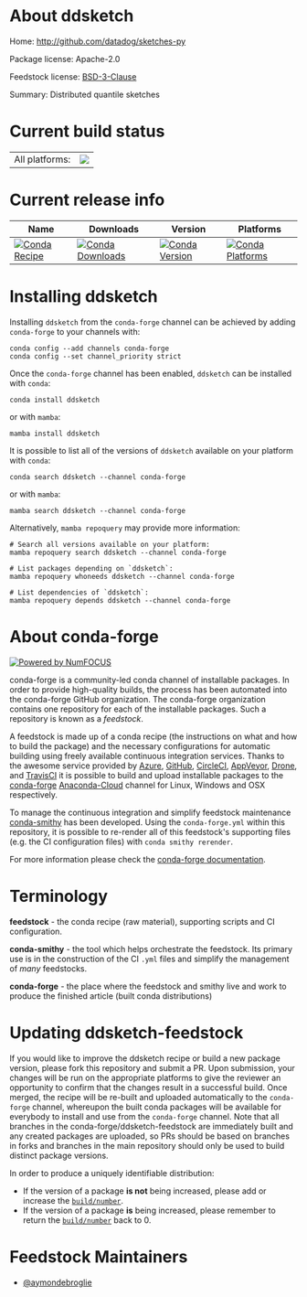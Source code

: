 About ddsketch
==============

Home: http://github.com/datadog/sketches-py

Package license: Apache-2.0

Feedstock license: [BSD-3-Clause](https://github.com/conda-forge/ddsketch-feedstock/blob/main/LICENSE.txt)

Summary: Distributed quantile sketches

Current build status
====================


<table><tr><td>All platforms:</td>
    <td>
      <a href="https://dev.azure.com/conda-forge/feedstock-builds/_build/latest?definitionId=16135&branchName=main">
        <img src="https://dev.azure.com/conda-forge/feedstock-builds/_apis/build/status/ddsketch-feedstock?branchName=main">
      </a>
    </td>
  </tr>
</table>

Current release info
====================

| Name | Downloads | Version | Platforms |
| --- | --- | --- | --- |
| [![Conda Recipe](https://img.shields.io/badge/recipe-ddsketch-green.svg)](https://anaconda.org/conda-forge/ddsketch) | [![Conda Downloads](https://img.shields.io/conda/dn/conda-forge/ddsketch.svg)](https://anaconda.org/conda-forge/ddsketch) | [![Conda Version](https://img.shields.io/conda/vn/conda-forge/ddsketch.svg)](https://anaconda.org/conda-forge/ddsketch) | [![Conda Platforms](https://img.shields.io/conda/pn/conda-forge/ddsketch.svg)](https://anaconda.org/conda-forge/ddsketch) |

Installing ddsketch
===================

Installing `ddsketch` from the `conda-forge` channel can be achieved by adding `conda-forge` to your channels with:

```
conda config --add channels conda-forge
conda config --set channel_priority strict
```

Once the `conda-forge` channel has been enabled, `ddsketch` can be installed with `conda`:

```
conda install ddsketch
```

or with `mamba`:

```
mamba install ddsketch
```

It is possible to list all of the versions of `ddsketch` available on your platform with `conda`:

```
conda search ddsketch --channel conda-forge
```

or with `mamba`:

```
mamba search ddsketch --channel conda-forge
```

Alternatively, `mamba repoquery` may provide more information:

```
# Search all versions available on your platform:
mamba repoquery search ddsketch --channel conda-forge

# List packages depending on `ddsketch`:
mamba repoquery whoneeds ddsketch --channel conda-forge

# List dependencies of `ddsketch`:
mamba repoquery depends ddsketch --channel conda-forge
```


About conda-forge
=================

[![Powered by
NumFOCUS](https://img.shields.io/badge/powered%20by-NumFOCUS-orange.svg?style=flat&colorA=E1523D&colorB=007D8A)](https://numfocus.org)

conda-forge is a community-led conda channel of installable packages.
In order to provide high-quality builds, the process has been automated into the
conda-forge GitHub organization. The conda-forge organization contains one repository
for each of the installable packages. Such a repository is known as a *feedstock*.

A feedstock is made up of a conda recipe (the instructions on what and how to build
the package) and the necessary configurations for automatic building using freely
available continuous integration services. Thanks to the awesome service provided by
[Azure](https://azure.microsoft.com/en-us/services/devops/), [GitHub](https://github.com/),
[CircleCI](https://circleci.com/), [AppVeyor](https://www.appveyor.com/),
[Drone](https://cloud.drone.io/welcome), and [TravisCI](https://travis-ci.com/)
it is possible to build and upload installable packages to the
[conda-forge](https://anaconda.org/conda-forge) [Anaconda-Cloud](https://anaconda.org/)
channel for Linux, Windows and OSX respectively.

To manage the continuous integration and simplify feedstock maintenance
[conda-smithy](https://github.com/conda-forge/conda-smithy) has been developed.
Using the ``conda-forge.yml`` within this repository, it is possible to re-render all of
this feedstock's supporting files (e.g. the CI configuration files) with ``conda smithy rerender``.

For more information please check the [conda-forge documentation](https://conda-forge.org/docs/).

Terminology
===========

**feedstock** - the conda recipe (raw material), supporting scripts and CI configuration.

**conda-smithy** - the tool which helps orchestrate the feedstock.
                   Its primary use is in the construction of the CI ``.yml`` files
                   and simplify the management of *many* feedstocks.

**conda-forge** - the place where the feedstock and smithy live and work to
                  produce the finished article (built conda distributions)


Updating ddsketch-feedstock
===========================

If you would like to improve the ddsketch recipe or build a new
package version, please fork this repository and submit a PR. Upon submission,
your changes will be run on the appropriate platforms to give the reviewer an
opportunity to confirm that the changes result in a successful build. Once
merged, the recipe will be re-built and uploaded automatically to the
`conda-forge` channel, whereupon the built conda packages will be available for
everybody to install and use from the `conda-forge` channel.
Note that all branches in the conda-forge/ddsketch-feedstock are
immediately built and any created packages are uploaded, so PRs should be based
on branches in forks and branches in the main repository should only be used to
build distinct package versions.

In order to produce a uniquely identifiable distribution:
 * If the version of a package **is not** being increased, please add or increase
   the [``build/number``](https://docs.conda.io/projects/conda-build/en/latest/resources/define-metadata.html#build-number-and-string).
 * If the version of a package **is** being increased, please remember to return
   the [``build/number``](https://docs.conda.io/projects/conda-build/en/latest/resources/define-metadata.html#build-number-and-string)
   back to 0.

Feedstock Maintainers
=====================

* [@aymondebroglie](https://github.com/aymondebroglie/)

